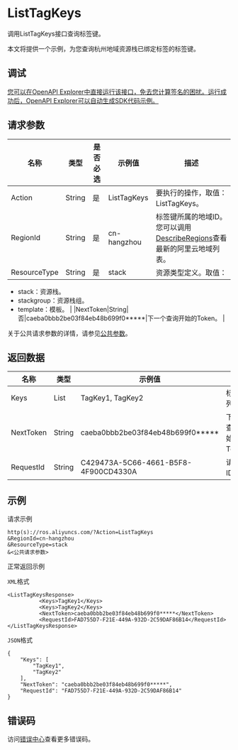 # ListTagKeys

调用ListTagKeys接口查询标签键。

本文将提供一个示例，为您查询杭州地域资源栈已绑定标签的标签键。

## 调试

[您可以在OpenAPI Explorer中直接运行该接口，免去您计算签名的困扰。运行成功后，OpenAPI Explorer可以自动生成SDK代码示例。](https://api.aliyun.com/#product=ROS&api=ListTagKeys&type=RPC&version=2019-09-10)

## 请求参数

|名称|类型|是否必选|示例值|描述|
|--|--|----|---|--|
|Action|String|是|ListTagKeys|要执行的操作，取值：ListTagKeys。 |
|RegionId|String|是|cn-hangzhou|标签键所属的地域ID。您可以调用[DescribeRegions](~~131035~~)查看最新的阿里云地域列表。 |
|ResourceType|String|是|stack|资源类型定义。取值：

 -   stack：资源栈。
-   stackgroup：资源栈组。
-   template：模板。 |
|NextToken|String|否|caeba0bbb2be03f84eb48b699f0\*\*\*\*\*|下一个查询开始的Token。 |

关于公共请求参数的详情，请参见[公共参数](~~131957~~)。

## 返回数据

|名称|类型|示例值|描述|
|--|--|---|--|
|Keys|List|TagKey1, TagKey2|标签键列表。 |
|NextToken|String|caeba0bbb2be03f84eb48b699f0\*\*\*\*\*|下一个查询开始的Token。 |
|RequestId|String|C429473A-5C66-4661-B5F8-4F900CD4330A|请求ID。 |

## 示例

请求示例

```
http(s)://ros.aliyuncs.com/?Action=ListTagKeys
&RegionId=cn-hangzhou
&ResourceType=stack
&<公共请求参数>
```

正常返回示例

`XML`格式

```
<ListTagKeysResponse>
		  <Keys>TagKey1</Keys>
		  <Keys>TagKey2</Keys>
		  <NextToken>caeba0bbb2be03f84eb48b699f0*****</NextToken>
		  <RequestId>FAD755D7-F21E-449A-932D-2C59DAF86B14</RequestId>
</ListTagKeysResponse>
```

`JSON`格式

```
{
    "Keys": [
        "TagKey1",
        "TagKey2"
    ],
    "NextToken": "caeba0bbb2be03f84eb48b699f0*****",
    "RequestId": "FAD755D7-F21E-449A-932D-2C59DAF86B14"
}
```

## 错误码

访问[错误中心](https://error-center.alibabacloud.com/status/product/ROS)查看更多错误码。

